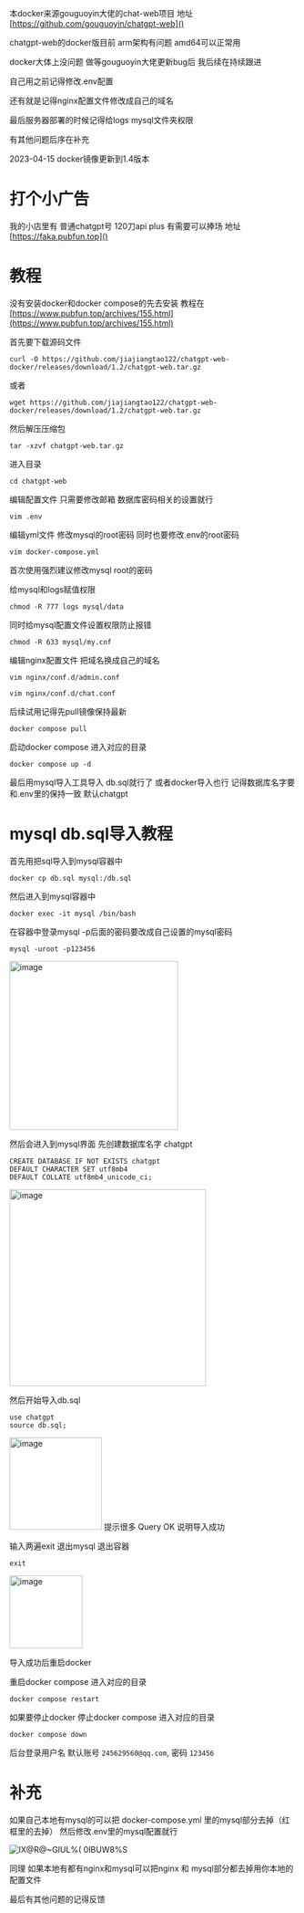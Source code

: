 本docker来源gouguoyin大佬的chat-web项目 地址 [https://github.com/gouguoyin/chatgpt-web]()

chatgpt-web的docker版目前 arm架构有问题  amd64可以正常用

docker大体上没问题 做等gouguoyin大佬更新bug后 我后续在持续跟进

自己用之前记得修改.env配置

还有就是记得nginx配置文件修改成自己的域名

最后服务器部署的时候记得给logs  mysql文件夹权限

有其他问题后序在补充

2023-04-15 docker镜像更新到1.4版本 

# 打个小广告 

我的小店里有 普通chatgpt号 120刀api  plus 有需要可以捧场 地址 [https://faka.pubfun.top]()

# 教程

没有安装docker和docker compose的先去安装  教程在 [https://www.pubfun.top/archives/155.html](https://www.pubfun.top/archives/155.html)

首先要下载源码文件

```
curl -O https://github.com/jiajiangtao122/chatgpt-web-docker/releases/download/1.2/chatgpt-web.tar.gz
```

或者

```
wget https://github.com/jiajiangtao122/chatgpt-web-docker/releases/download/1.2/chatgpt-web.tar.gz
```

然后解压压缩包

```
tar -xzvf chatgpt-web.tar.gz
```

进入目录

```
cd chatgpt-web
```

编辑配置文件 只需要修改邮箱 数据库密码相关的设置就行

```
vim .env
```

编辑yml文件 修改mysql的root密码  同时也要修改.env的root密码

```
vim docker-compose.yml
```

首次使用强烈建议修改mysql root的密码 

给mysql和logs赋值权限

```
chmod -R 777 logs mysql/data
```

同时给mysql配置文件设置权限防止报错

```
chmod -R 633 mysql/my.cnf
```

编辑nginx配置文件 把域名换成自己的域名

```
vim nginx/conf.d/admin.conf
```

```
vim nginx/conf.d/chat.conf
```

后续试用记得先pull镜像保持最新

```
docker compose pull
```

启动docker compose 进入对应的目录

```
docker compose up -d
```

最后用mysql导入工具导入 db.sql就行了 或者docker导入也行  记得数据库名字要和.env里的保持一致 默认chatgpt

# mysql db.sql导入教程

首先用把sql导入到mysql容器中

```
docker cp db.sql mysql:/db.sql
```

然后进入到mysql容器中

```
docker exec -it mysql /bin/bash
```

在容器中登录mysql    -p后面的密码要改成自己设置的mysql密码

```
mysql -uroot -p123456
```
<img width="296" alt="image" src="https://user-images.githubusercontent.com/48207940/232205213-e8527dc6-3e9c-40f0-97a6-d8a2530d9d3f.png">

然后会进入到mysql界面 先创建数据库名字 chatgpt

```
CREATE DATABASE IF NOT EXISTS chatgpt
DEFAULT CHARACTER SET utf8mb4
DEFAULT COLLATE utf8mb4_unicode_ci;
```
<img width="345" alt="image" src="https://user-images.githubusercontent.com/48207940/232205514-b9b39a11-d20c-4661-8b01-92d756507468.png">

然后开始导入db.sql

```
use chatgpt
source db.sql;
```
<img width="162" alt="image" src="https://user-images.githubusercontent.com/48207940/232205806-0b5aa126-c16c-45a5-9e7f-dca073f97096.png">
提示很多 Query OK 说明导入成功

输入两遍exit 退出mysql  退出容器

```
exit
```
<img width="128" alt="image" src="https://user-images.githubusercontent.com/48207940/232205916-6ef08b59-18de-4129-b295-e6140325fa54.png">


导入成功后重启docker

重启docker compose 进入对应的目录

```
docker compose restart
```

如果要停止docker
停止docker compose 进入对应的目录

```
docker compose down
```

后台登录用户名 默认账号 `245629560@qq.com`, 密码 `123456`

# 补充

如果自己本地有mysql的可以把  docker-compose.yml 里的mysql部分去掉（红框里的去掉）  然后修改.env里的mysql配置就行

![IX@R@_~GIUL%( 0IBUW8_%S](https://user-images.githubusercontent.com/48207940/232184251-bf99880e-9fc5-4bd9-a3f6-016395650c34.png)

同理 如果本地有都有nginx和mysql可以把nginx 和 mysql部分都去掉用你本地的配置文件

最后有其他问题的记得反馈





